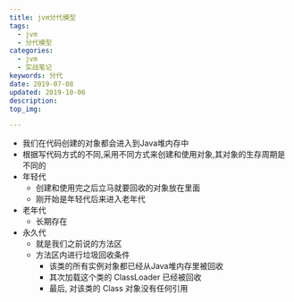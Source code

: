 ```yaml
---
title: jvm分代模型
tags:
  - jvm
  - 分代模型
categories:
  - jvm
  - 实战笔记
keywords: 分代
date: 2019-07-08
updated: 2019-10-06
description: 
top_img:

---
```




- 我们在代码创建的对象都会进入到Java堆内存中
- 根据写代码方式的不同,采用不同方式来创建和使用对象,其对象的生存周期是不同的
- 年轻代
  - 创建和使用完之后立马就要回收的对象放在里面
  - 刚开始是年轻代后来进入老年代
- 老年代
	- 长期存在	
- 永久代
  - 就是我们之前说的方法区
  - 方法区内进行垃圾回收条件
    + 该类的所有实例对象都已经从Java堆内存里被回收
    + 其次加载这个类的 ClassLoader 已经被回收
    + 最后, 对该类的 Class 对象没有任何引用
